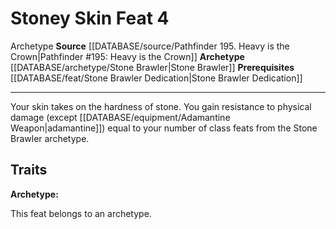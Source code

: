 ﻿---
feat: Stoney Skin
id: '4372'
level: '4'
name: Stoney Skin
prerequisite: '[[DATABASE/feat/Stone Brawler Dedication|Stone Brawler Dedication]]'
rarity: Common
source: '[[DATABASE/source/Pathfinder 195. Heavy is the Crown|Pathfinder #195: Heavy
  is the Crown]]'
trait:
- '[[DATABASE/trait/Archetype|Archetype]]'
type: Feat

---
# Stoney Skin <span class="item-type">Feat 4</span>

<span class="item-trait">Archetype</span>
**Source** [[DATABASE/source/Pathfinder 195. Heavy is the Crown|Pathfinder #195: Heavy is the Crown]]
**Archetype** [[DATABASE/archetype/Stone Brawler|Stone Brawler]]
**Prerequisites** [[DATABASE/feat/Stone Brawler Dedication|Stone Brawler Dedication]]

---
Your skin takes on the hardness of stone. You gain resistance to physical damage (except [[DATABASE/equipment/Adamantine Weapon|adamantine]]) equal to your number of class feats from the Stone Brawler archetype.

## Traits

**Archetype:**

This feat belongs to an archetype.